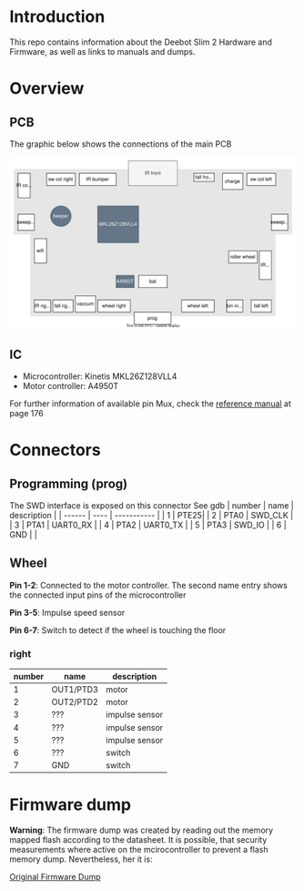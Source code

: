 # Introduction
This repo contains information about the Deebot Slim 2 Hardware and Firmware, as well as links to manuals and dumps.

# Overview
## PCB
The graphic below shows the connections of the main PCB

![deebot_pcb](doc/deebot_pcb.drawio.svg)

## IC
- Microcontroller: Kinetis MKL26Z128VLL4
- Motor controller: A4950T


For further information of available pin Mux, check
the [reference manual](https://nextcloud.saeber.de/s/ye7Zfg5ae8cNcGc?dir=undefined&path=%2Fprojects%2Fdeebot_mod%2Fdatasheets&openfile=339654) at page 176

# Connectors 
## Programming (prog)
The SWD interface is exposed on this connector See gdb
| number | name | description |
| ------ | ---- | ----------- |
|   1    | PTE25| 
|   2    | PTA0 | SWD_CLK     |
|   3    | PTA1 | UART0_RX    |
|   4    | PTA2 | UART0_TX    |
|   5    | PTA3 | SWD_IO      |
|   6    | GND  |             |

## Wheel
**Pin 1-2**: Connected to the motor controller. The second name entry shows the connected input pins of the microcontroller

**Pin 3-5**: Impulse speed sensor

**Pin 6-7**: Switch to detect if the wheel is touching the floor 

### right

| number | name      | description    |
| ------ | --------- | -------------- |
|   1    | OUT1/PTD3 | motor          |
|   2    | OUT2/PTD2 | motor          |
|   3    | ???       | impulse sensor |
|   4    | ???       | impulse sensor |
|   5    | ???       | impulse sensor |
|   6    | ???       | switch    |
|   7    | GND       | switch    |

# Firmware dump
**Warning**: The firmware dump was created by reading out the memory mapped flash according to the datasheet. It is possible, that security measurements where active on the mcirocontroller to prevent a flash memory dump. Nevertheless, her it is:

[Original Firmware Dump](https://nextcloud.saeber.de/s/ye7Zfg5ae8cNcGc/download)